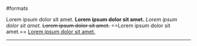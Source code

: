 #formats

Lorem ipsum dolor sit amet.
**Lorem ipsum dolor sit amet.**
*Lorem ipsum dolor sit amet.*
~~Lorem ipsum dolor sit amet.~~
==Lorem ipsum dolor sit amet.==
<u>Lorem ipsum dolor sit amet.</u>

---





